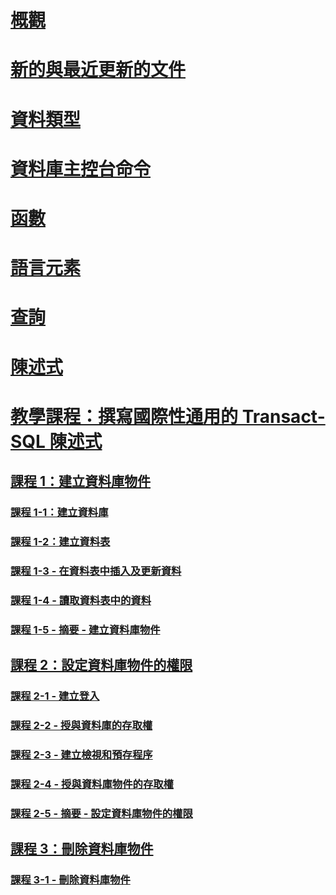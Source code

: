 # [概觀](language-reference.md)  
# [新的與最近更新的文件](new-updated-t-sql.md)

# [資料類型](../t-sql/data-types/data-types-transact-sql.md)
# [資料庫主控台命令](../t-sql/database-console-commands/database-console-commands.md)
# [函數](../t-sql/functions/functions.md)
# [語言元素](../t-sql/language-elements/language-elements-transact-sql.md)
# [查詢](../t-sql/queries/queries.md)
# [陳述式](../t-sql/statements/statements.md)



# [教學課程：撰寫國際性通用的 Transact-SQL 陳述式](tutorial-writing-transact-sql-statements.md)  
## [課程 1：建立資料庫物件](lesson-1-creating-database-objects.md)  
### [課程 1-1：建立資料庫](lesson-1-1-creating-a-database.md)  
### [課程 1-2：建立資料表](lesson-1-2-creating-a-table.md)  
### [課程 1-3 - 在資料表中插入及更新資料](lesson-1-3-inserting-and-updating-data-in-a-table.md)  
### [課程 1-4 - 讀取資料表中的資料](lesson-1-4-reading-the-data-in-a-table.md)  
### [課程 1-5 - 摘要 - 建立資料庫物件](lesson-1-5-summary-creating-database-objects.md)  

## [課程 2：設定資料庫物件的權限](lesson-2-configuring-permissions-on-database-objects.md)  
### [課程 2-1 - 建立登入](lesson-2-1-creating-a-login.md)  
### [課程 2-2 - 授與資料庫的存取權](lesson-2-2-granting-access-to-a-database.md)  
### [課程 2-3 - 建立檢視和預存程序](lesson-2-3-creating-views-and-stored-procedures.md)  
### [課程 2-4 - 授與資料庫物件的存取權](lesson-2-4-granting-access-to-a-database-object.md)  
### [課程 2-5 - 摘要 - 設定資料庫物件的權限](lesson-2-5-summary-configuring-permissions-on-database-objects.md)  

## [課程 3：刪除資料庫物件](lesson-3-deleting-database-objects.md)  
### [課程 3-1 - 刪除資料庫物件](lesson-3-1-deleting-database-objects.md)  
